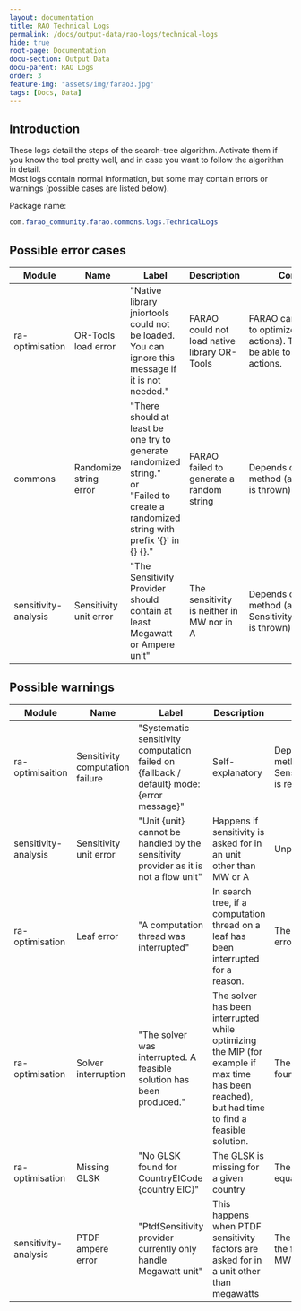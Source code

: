 ```yaml
---
layout: documentation
title: RAO Technical Logs
permalink: /docs/output-data/rao-logs/technical-logs
hide: true
root-page: Documentation
docu-section: Output Data
docu-parent: RAO Logs
order: 3
feature-img: "assets/img/farao3.jpg"
tags: [Docs, Data]
---
```


## Introduction

These logs detail the steps of the search-tree algorithm. Activate them if you know the tool pretty well, and in case you want to follow the algorithm in detail.  
Most logs contain normal information, but some may contain errors or warnings (possible cases are listed below).  

Package name:  
~~~java
com.farao_community.farao.commons.logs.TechnicalLogs
~~~

## Possible error cases

| Module | Name | Label | Description | Consequence |
|--------|------|-------|-------------|-------------|
| ra-optimisation | OR-Tools load error | "Native library jniortools could not be loaded. You can ignore this message if it is not needed." | FARAO could not load native library OR-Tools | FARAO cannot call a solver to optimize the MIP (range actions). The RAO will only be able to optimize network actions. |
| commons | Randomize string error | "There should at least be one try to generate randomized string." <br>or<br> "Failed to create a randomized string with prefix '{}' in {} {}." | FARAO failed to generate a random string | Depends on the calling method (a FaraoException is thrown) |
| sensitivity-analysis | Sensitivity unit error | "The Sensitivity Provider should contain at least Megawatt or Ampere unit" | The sensitivity is neither in MW nor in A | Depends on the calling method (a SensitivityAnalysisException is thrown) |

## Possible warnings

| Module | Name | Label | Description | Consequence |
|--------|------|-------|-------------|-------------|
| ra-optimisaition | Sensitivity computation failure | "Systematic sensitivity computation failed on {fallback / default} mode: {error message}" | Self-explanatory | Depends on the calling method (the SensitivityAnalysisException is re-thrown) |
| sensitivity-analysis | Sensitivity unit error | "Unit {unit} cannot be handled by the sensitivity provider as it is not a flow unit" | Happens if sensitivity is asked for in an unit other than MW or A | Unpredictable |
| ra-optimisation | Leaf error | "A computation thread was interrupted" | In search tree, if a computation thread on a leaf has been interrupted for a reason. | The RAO skips the leaf in error. | 
| ra-optimisation | Solver interruption | "The solver was interrupted. A feasible solution has been produced." | The solver has been interrupted while optimizing the MIP (for example if max time has been reached), but had time to find a feasible solution. | The best feasible solution found by the solver is used. |
| ra-optimisation | Missing GLSK | "No GLSK found for CountryEICode {country EIC}" | The GLSK is missing for a given country | The PTDF is considered equal to zero |
| sensitivity-analysis | PTDF ampere error | "PtdfSensitivity provider currently only handle Megawatt unit" | This happens when PTDF sensitivity factors are asked for in a unit other than megawatts | The warning is printed and the factors are computed in MW |